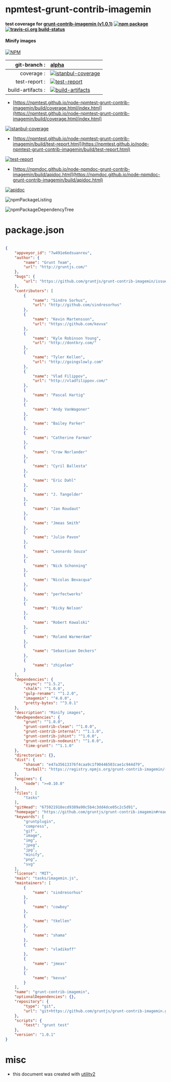 # npmtest-grunt-contrib-imagemin

#### test coverage for  [grunt-contrib-imagemin (v1.0.1)](https://github.com/gruntjs/grunt-contrib-imagemin#readme)  [![npm package](https://img.shields.io/npm/v/npmtest-grunt-contrib-imagemin.svg?style=flat-square)](https://www.npmjs.org/package/npmtest-grunt-contrib-imagemin) [![travis-ci.org build-status](https://api.travis-ci.org/npmtest/node-npmtest-grunt-contrib-imagemin.svg)](https://travis-ci.org/npmtest/node-npmtest-grunt-contrib-imagemin)

#### Minify images

[![NPM](https://nodei.co/npm/grunt-contrib-imagemin.png?downloads=true&downloadRank=true&stars=true)](https://www.npmjs.com/package/grunt-contrib-imagemin)

| git-branch : | [alpha](https://github.com/npmtest/node-npmtest-grunt-contrib-imagemin/tree/alpha)|
|--:|:--|
| coverage : | [![istanbul-coverage](https://npmtest.github.io/node-npmtest-grunt-contrib-imagemin/build/coverage.badge.svg)](https://npmtest.github.io/node-npmtest-grunt-contrib-imagemin/build/coverage.html/index.html)|
| test-report : | [![test-report](https://npmtest.github.io/node-npmtest-grunt-contrib-imagemin/build/test-report.badge.svg)](https://npmtest.github.io/node-npmtest-grunt-contrib-imagemin/build/test-report.html)|
| build-artifacts : | [![build-artifacts](https://npmtest.github.io/node-npmtest-grunt-contrib-imagemin/glyphicons_144_folder_open.png)](https://github.com/npmtest/node-npmtest-grunt-contrib-imagemin/tree/gh-pages/build)|

- [https://npmtest.github.io/node-npmtest-grunt-contrib-imagemin/build/coverage.html/index.html](https://npmtest.github.io/node-npmtest-grunt-contrib-imagemin/build/coverage.html/index.html)

[![istanbul-coverage](https://npmtest.github.io/node-npmtest-grunt-contrib-imagemin/build/screenCapture.buildCi.browser.%252Ftmp%252Fbuild%252Fcoverage.lib.html.png)](https://npmtest.github.io/node-npmtest-grunt-contrib-imagemin/build/coverage.html/index.html)

- [https://npmtest.github.io/node-npmtest-grunt-contrib-imagemin/build/test-report.html](https://npmtest.github.io/node-npmtest-grunt-contrib-imagemin/build/test-report.html)

[![test-report](https://npmtest.github.io/node-npmtest-grunt-contrib-imagemin/build/screenCapture.buildCi.browser.%252Ftmp%252Fbuild%252Ftest-report.html.png)](https://npmtest.github.io/node-npmtest-grunt-contrib-imagemin/build/test-report.html)

- [https://npmdoc.github.io/node-npmdoc-grunt-contrib-imagemin/build/apidoc.html](https://npmdoc.github.io/node-npmdoc-grunt-contrib-imagemin/build/apidoc.html)

[![apidoc](https://npmdoc.github.io/node-npmdoc-grunt-contrib-imagemin/build/screenCapture.buildCi.browser.%252Ftmp%252Fbuild%252Fapidoc.html.png)](https://npmdoc.github.io/node-npmdoc-grunt-contrib-imagemin/build/apidoc.html)

![npmPackageListing](https://npmtest.github.io/node-npmtest-grunt-contrib-imagemin/build/screenCapture.npmPackageListing.svg)

![npmPackageDependencyTree](https://npmtest.github.io/node-npmtest-grunt-contrib-imagemin/build/screenCapture.npmPackageDependencyTree.svg)



# package.json

```json

{
    "appveyor_id": "7w491e6edsuanreu",
    "author": {
        "name": "Grunt Team",
        "url": "http://gruntjs.com/"
    },
    "bugs": {
        "url": "https://github.com/gruntjs/grunt-contrib-imagemin/issues"
    },
    "contributors": [
        {
            "name": "Sindre Sorhus",
            "url": "http://github.com/sindresorhus"
        },
        {
            "name": "Kevin Martensson",
            "url": "https://github.com/kevva"
        },
        {
            "name": "Kyle Robinson Young",
            "url": "http://dontkry.com/"
        },
        {
            "name": "Tyler Kellen",
            "url": "http://goingslowly.com"
        },
        {
            "name": "Vlad Filippov",
            "url": "http://vladfilippov.com/"
        },
        {
            "name": "Pascal Hartig"
        },
        {
            "name": "Andy VanWagoner"
        },
        {
            "name": "Bailey Parker"
        },
        {
            "name": "Catherine Farman"
        },
        {
            "name": "Crow Norlander"
        },
        {
            "name": "Cyril Ballesta"
        },
        {
            "name": "Eric Dahl"
        },
        {
            "name": "J. Tangelder"
        },
        {
            "name": "Jan Roudaut"
        },
        {
            "name": "Jmeas Smith"
        },
        {
            "name": "Julio Pavon"
        },
        {
            "name": "Leonardo Souza"
        },
        {
            "name": "Nick Schonning"
        },
        {
            "name": "Nicolas Bevacqua"
        },
        {
            "name": "perfectworks"
        },
        {
            "name": "Ricky Nelson"
        },
        {
            "name": "Robert Kowalski"
        },
        {
            "name": "Roland Warmerdam"
        },
        {
            "name": "Sebastiaan Deckers"
        },
        {
            "name": "zhiyelee"
        }
    ],
    "dependencies": {
        "async": "^1.5.2",
        "chalk": "^1.0.0",
        "gulp-rename": "^1.2.0",
        "imagemin": "^4.0.0",
        "pretty-bytes": "^3.0.1"
    },
    "description": "Minify images",
    "devDependencies": {
        "grunt": "^1.0.0",
        "grunt-contrib-clean": "^1.0.0",
        "grunt-contrib-internal": "^1.1.0",
        "grunt-contrib-jshint": "^1.0.0",
        "grunt-contrib-nodeunit": "^1.0.0",
        "time-grunt": "^1.1.0"
    },
    "directories": {},
    "dist": {
        "shasum": "e47a35613376f4caa9c1f90446503cae1c944d79",
        "tarball": "https://registry.npmjs.org/grunt-contrib-imagemin/-/grunt-contrib-imagemin-1.0.1.tgz"
    },
    "engines": {
        "node": ">=0.10.0"
    },
    "files": [
        "tasks"
    ],
    "gitHead": "675921918ecd9389a90c5b4c3dd4dce05c2c5d91",
    "homepage": "https://github.com/gruntjs/grunt-contrib-imagemin#readme",
    "keywords": [
        "gruntplugin",
        "compress",
        "gif",
        "image",
        "img",
        "jpeg",
        "jpg",
        "minify",
        "png",
        "svg"
    ],
    "license": "MIT",
    "main": "tasks/imagemin.js",
    "maintainers": [
        {
            "name": "sindresorhus"
        },
        {
            "name": "cowboy"
        },
        {
            "name": "tkellen"
        },
        {
            "name": "shama"
        },
        {
            "name": "vladikoff"
        },
        {
            "name": "jmeas"
        },
        {
            "name": "kevva"
        }
    ],
    "name": "grunt-contrib-imagemin",
    "optionalDependencies": {},
    "repository": {
        "type": "git",
        "url": "git+https://github.com/gruntjs/grunt-contrib-imagemin.git"
    },
    "scripts": {
        "test": "grunt test"
    },
    "version": "1.0.1"
}
```



# misc
- this document was created with [utility2](https://github.com/kaizhu256/node-utility2)
